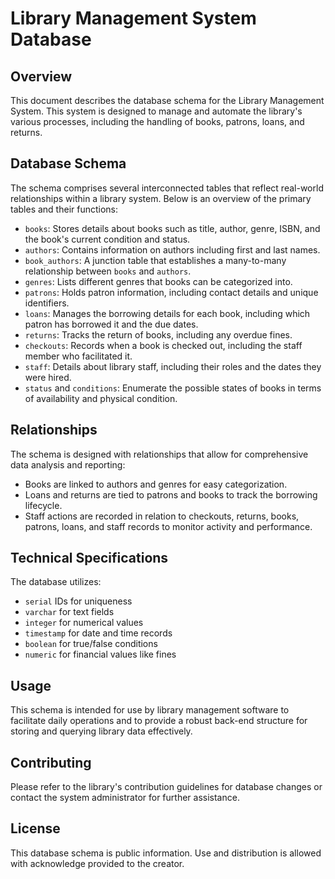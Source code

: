 # Library Management System Database

## Overview
This document describes the database schema for the Library Management System. This system is designed to manage and automate the library's various processes, including the handling of books, patrons, loans, and returns.

## Database Schema
The schema comprises several interconnected tables that reflect real-world relationships within a library system. Below is an overview of the primary tables and their functions:

- `books`: Stores details about books such as title, author, genre, ISBN, and the book's current condition and status.
- `authors`: Contains information on authors including first and last names.
- `book_authors`: A junction table that establishes a many-to-many relationship between `books` and `authors`.
- `genres`: Lists different genres that books can be categorized into.
- `patrons`: Holds patron information, including contact details and unique identifiers.
- `loans`: Manages the borrowing details for each book, including which patron has borrowed it and the due dates.
- `returns`: Tracks the return of books, including any overdue fines.
- `checkouts`: Records when a book is checked out, including the staff member who facilitated it.
- `staff`: Details about library staff, including their roles and the dates they were hired.
- `status` and `conditions`: Enumerate the possible states of books in terms of availability and physical condition.

## Relationships
The schema is designed with relationships that allow for comprehensive data analysis and reporting:
- Books are linked to authors and genres for easy categorization.
- Loans and returns are tied to patrons and books to track the borrowing lifecycle.
- Staff actions are recorded in relation to checkouts, returns, books, patrons, loans, and staff records to monitor activity and performance.

## Technical Specifications
The database utilizes: 
- `serial` IDs for uniqueness
- `varchar` for text fields
- `integer` for numerical values
- `timestamp` for date and time records
- `boolean` for true/false conditions
- `numeric` for financial values like fines

## Usage
This schema is intended for use by library management software to facilitate daily operations and to provide a robust back-end structure for storing and querying library data effectively.

## Contributing
Please refer to the library's contribution guidelines for database changes or contact the system administrator for further assistance.

## License
This database schema is public information. Use and distribution is allowed with acknowledge provided to the creator.
